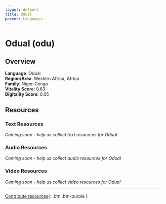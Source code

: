 ```yaml
---
layout: default
title: Odual
parent: Languages
---
```


# Odual (odu)

## Overview

**Language**: Odual  
**Region/Area**: Western Africa, Africa  
**Family**: Niger-Congo  
**Vitality Score**: 0.63  
**Digitality Score**: 0.05  

## Resources

### Text Resources
*Coming soon - help us collect text resources for Odual*

### Audio Resources
*Coming soon - help us collect audio resources for Odual*

### Video Resources
*Coming soon - help us collect video resources for Odual*

---

[Contribute resources](https://fairtrain.github.io/){: .btn .btn-purple }
